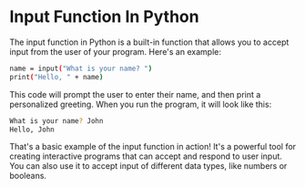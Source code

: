 
# Input Function In Python

The input function in Python is a built-in function that allows you to accept input from the user of your program. Here's an example:

```bash
name = input("What is your name? ")
print("Hello, " + name)
```

This code will prompt the user to enter their name, and then print a personalized greeting. When you run the program, it will look like this:

```bash
What is your name? John
Hello, John
```

That's a basic example of the input function in action! It's a powerful tool for creating interactive programs that can accept and respond to user input. You can also use it to accept input of different data types, like numbers or booleans.